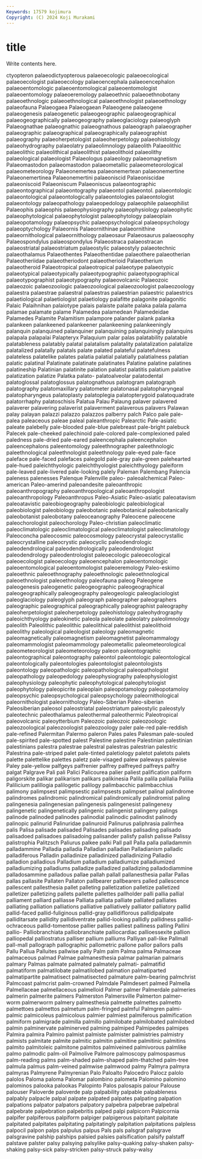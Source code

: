 ```yaml
---
Keywords: 17579 kojimura
Copyright: (C) 2024 Koji Murakami
---
```


# title

Write contents here.



ctyopteron palaeodictyopterous palaeoecologic palaeoecological palaeoecologist palaeoecology palaeoencephala
palaeoencephalon palaeoentomologic palaeoentomological palaeoentomologist palaeoentomology palaeoeremology palaeoethnic palaeoethnobotany palaeoethnologic palaeoethnological
palaeoethnologist palaeoethnology palaeofauna Palaeogaea Palaeogaean Palaeogene palaeogene palaeogenesis palaeogenetic palaeogeographic
palaeogeographical palaeogeographically palaeogeography palaeoglaciology palaeoglyph Palaeognathae palaeognathic palaeognathous palaeograph palaeographer
palaeographic palaeographical palaeographically palaeographist palaeography palaeoherpetologist palaeoherpetology palaeohistology palaeohydrography palaeolatry
palaeolimnology palaeolith Palaeolithic palaeolithic palaeolithical palaeolithist palaeolithoid palaeolithy palaeological palaeologist
Palaeologus palaeology palaeomagnetism Palaeomastodon palaeomastodon palaeometallic palaeometeorological palaeometeorology Palaeonemertea palaeonemertean
palaeonemertine Palaeonemertinea Palaeonemertini palaeoniscid Palaeoniscidae palaeoniscoid Palaeoniscum Palaeoniscus palaeontographic palaeontographical
palaeontography palaeontol palaeontol. palaeontologic palaeontological palaeontologically palaeontologies palaeontologist palaeontology palaeopathology
palaeopedology palaeophile palaeophilist Palaeophis palaeophis palaeophysiography palaeophysiology palaeophytic palaeophytological palaeophytologist
palaeophytology palaeoplain palaeopotamology palaeopsychic palaeopsychological palaeopsychology palaeoptychology Palaeornis Palaeornithinae palaeornithine
palaeornithological palaeornithology palaeosaur Palaeosaurus palaeosophy Palaeospondylus palaeospondylus Palaeostraca palaeostracan palaeostriatal
palaeostriatum palaeostylic palaeostyly palaeotechnic palaeothalamus Palaeothentes Palaeothentidae palaeothere palaeotherian Palaeotheriidae
palaeotheriodont palaeotherioid Palaeotherium palaeotheroid Palaeotropical palaeotropical palaeotype palaeotypic palaeotypical palaeotypically
palaeotypographic palaeotypographical palaeotypographist palaeotypography palaeovolcanic Palaeozoic palaeozoic palaeozoologic palaeozoological palaeozoologist
palaeozoology palaestra palaestrae palaestral palaestras palaestrian palaestric palaestrics palaetiological palaetiologist
palaetiology palafitte palagonite palagonitic Palaic Palaihnihan palaiotype palais palaiste palaite
palaka palala palama palamae palamate palame Palamedea palamedean Palamedeidae Palamedes
Palamite Palamitism palampore palander palank palanka palankeen palankeened palankeener palankeening
palankeeningly palanquin palanquined palanquiner palanquining palanquiningly palanquins palapala palapalai Palapteryx
Palaquium palar palas palatability palatable palatableness palatably palatal palatalism palatality
palatalization palatalize palatalized palatally palatals palate palated palateful palatefulness palateless
palatelike palates palatia palatial palatially palatialness palatian palatic palatinal Palatinate
palatinate palatinates Palatine palatine palatines palatineship Palatinian palatinite palation palatist
palatitis palatium palative palatization palatize Palatka palato- palatoalveolar palatodental palatoglossal
palatoglossus palatognathous palatogram palatograph palatography palatomaxillary palatometer palatonasal palatopharyngeal palatopharyngeus
palatoplasty palatoplegia palatopterygoid palatoquadrate palatorrhaphy palatoschisis Palatua Palau Palaung palaver
palavered palaverer palavering palaverist palaverment palaverous palavers Palawan palay palayan
palazzi palazzo palazzos palberry palch Palco pale pale- palea paleaceous
paleae paleal paleanthropic Palearctic Pale-asiatic paleate palebelly pale-blooded pale-blue palebreast
pale-bright palebuck Palecek pale-cheeked palechinoid pale-colored pale-complexioned paled paledness pale-dried
pale-eared paleencephala paleencephalon paleencephalons paleentomology paleethnographer paleethnologic paleethnological paleethnologist paleethnology
pale-eyed pale-face paleface pale-faced palefaces palegold pale-gray pale-green palehearted pale-hued
paleichthyologic paleichthyologist paleichthyology paleiform pale-leaved pale-livered pale-looking palely Paleman Palembang
Palencia paleness palenesses Palenque Palenville paleo- paleoalchemical Paleo-american Paleo-amerind paleoandesite
paleoanthropic paleoanthropography paleoanthropological paleoanthropologist paleoanthropology Paleoanthropus Paleo-Asiatic Paleo-asiatic paleoatavism paleoatavistic
paleobiogeography paleobiologic paleobiological paleobiologist paleobiology paleobotanic paleobotanical paleobotanically paleobotanist paleobotany
paleoceanography Paleocene paleocene paleochorologist paleochorology Paleo-christian paleoclimatic paleoclimatologic paleoclimatological paleoclimatologist
paleoclimatology Paleoconcha paleocosmic paleocosmology paleocrystal paleocrystallic paleocrystalline paleocrystic paleocyclic paleodendrologic
paleodendrological paleodendrologically paleodendrologist paleodendrology paleodentrologist paleoecologic paleoecological paleoecologist paleoecology paleoencephalon
paleoentomologic paleoentomological paleoentomologist paleoeremology Paleo-eskimo paleoethnic paleoethnography paleoethnologic paleoethnological paleoethnologist
paleoethnology paleofauna paleog Paleogene paleogenesis paleogenetic paleogeographic paleogeographical paleogeographically paleogeography
paleogeologic paleoglaciologist paleoglaciology paleoglyph paleograph paleographer paleographers paleographic paleographical paleographically
paleographist paleography paleoherpetologist paleoherpetology paleohistology paleohydrography paleoichthyology paleokinetic paleola paleolate
paleolatry paleolimnology paleolith Paleolithic paleolithic paleolithical paleolithist paleolithoid paleolithy paleological
paleologist paleology paleomagnetic paleomagnetically paleomagnetism paleomagnetist paleomammalogy paleomammologist paleomammology paleometallic
paleometeorological paleometeorologist paleometeorology paleon paleontographic paleontographical paleontography paleontol paleontologic paleontological
paleontologically paleontologies paleontologist paleontologists paleontology paleopathologic paleopathological paleopathologist paleopathology paleopedology
paleophysiography paleophysiologist paleophysiology paleophytic paleophytological paleophytologist paleophytology paleopicrite paleoplain paleopotamology
paleopotamoloy paleopsychic paleopsychological paleopsychology paleornithological paleornithologist paleornithology Paleo-Siberian Paleo-siberian Paleosiberian
paleosol paleostriatal paleostriatum paleostylic paleostyly paleotechnic paleothalamus paleothermal paleothermic Paleotropical
paleovolcanic paleoytterbium Paleozoic paleozoic paleozoologic paleozoological paleozoologist paleozoology paler pale-red
pale-reddish pale-refined Palermitan Palermo paleron Pales pales Palesman pale-souled pale-spirited
pale-spotted palest Palestine palestine Palestinian palestinian palestinians palestra palestrae palestral
palestras palestrian palestric Palestrina pale-striped palet pale-tinted paletiology paletot paletots
palets palette palettelike palettes paletz pale-visaged palew paleways palewise Paley
pale-yellow palfgeys palfrenier palfrey palfreyed palfreys palfry palgat Palgrave Pali
pali Palici Palicourea palier paliest palification paliform paligorskite palikar palikarism
palikars palikinesia Palila palila palilalia Palilia Palilicium palillogia palilogetic palilogy
palimbacchic palimbacchius palimony palimpsest palimpsestic palimpsests palimpset palinal palindrome palindromes
palindromic palindromical palindromically palindromist paling palingenesia palingenesian palingenesis palingenesist palingenesy
palingenetic palingenetically palingenic palingenist palingeny palings palinode palinoded palinodes palinodial
palinodic palinodist palinody palinopic palinurid Palinuridae palinuroid Palinurus paliphrasia palirrhea
palis Palisa palisade palisaded Palisades palisades palisading palisado palisadoed palisadoes
palisadoing palisander palisfy palish palisse Palissy palistrophia Palitzsch Paliurus palkee
palki Pall pall Palla palla palladammin palladammine Palladia palladia Palladian
palladian Palladianism palladic palladiferous Palladin palladinize palladinized palladinizing Palladio palladion
palladious Palladium palladium palladiumize palladiumized palladiumizing palladiums palladize palladized palladizing
palladodiammine palladosammine palladous pallae pallah pallall pallanesthesia pallar Pallas pallas
pallasite Pallaten Pallaton pallbearer pallbearers palled pallescence pallescent pallesthesia pallet
palleting palletization palletize palletized palletizer palletizing pallets pallette pallettes pallholder
palli pallia pallial palliament palliard palliasse Palliata palliata palliate palliated
palliates palliating palliation palliations palliative palliatively palliator palliatory pallid pallid-faced
pallid-fuliginous pallid-gray pallidiflorous pallidipalpate palliditarsate pallidity pallidiventrate pallid-looking pallidly pallidness
pallid-ochraceous pallid-tomentose pallier pallies palliest palliness palling Pallini pallio- Palliobranchiata
palliobranchiate palliocardiac pallioessexite pallion palliopedal palliostratus palliser pallium palliums Palliyan
pall-like Pallmall pall-mall pallograph pallographic pallometric pallone pallor pallors palls
Pallu Pallua Palluites pallwise pally Palm palm Palma palma Palmaceae
palmaceous palmad Palmae palmanesthesia palmar palmarian palmaris palmary Palmas palmate
palmated palmately palmati- palmatifid palmatiform palmatilobate palmatilobed palmation palmatiparted palmatipartite
palmatisect palmatisected palmature palm-bearing palmchrist Palmcoast palmcrist palm-crowned Palmdale Palmdesert
palmed Palmella Palmellaceae palmellaceous palmelloid Palmer palmer Palmerdale palmeries palmerin
palmerite palmers Palmerston Palmersville Palmerton palmer-worm palmerworm palmery palmesthesia palmette
palmettes palmetto palmettoes palmettos palmetum palm-fringed palmful Palmgren palmi- palmic
palmicoleus palmicolous palmier palmiest palmiferous palmification palmiform palmigrade palmilla palmillo
palmilobate palmilobated palmilobed palmin palminervate palminerved palming palmiped Palmipedes palmipes
Palmira palmira Palmiro palmist palmiste palmister palmistries palmistry palmists palmitate
palmite palmitic palmitin palmitine palmitinic palmitins palmito palmitoleic palmitone palmitos
palmiveined palmivorous palmlike palmo palmodic palm-oil Palmolive Palmore palmoscopy palmospasmus
palm-reading palms palm-shaded palm-shaped palm-thatched palm-tree palmula palmus palm-veined palmwise
palmwood palmy Palmyra palmyra palmyras Palmyrene Palmyrenian Palo Paloalto Palocedro
Palocz palolo palolos Paloma paloma Palomar palombino palometa Palomino palomino
palominos palooka palookas Palopinto Palos palosapis palour Palouse palouser Paloverde
paloverde palp palpability palpable palpableness palpably palpacle palpal palpate palpated
palpates palpating palpation palpations palpator palpators palpatory palpebra palpebrae palpebral
palpebrate palpebration palpebritis palped palpi palpicorn Palpicornia palpifer palpiferous palpiform
palpiger palpigerous palpitant palpitate palpitated palpitates palpitating palpitatingly palpitation palpitations
palpless palpocil palpon palps palpulus palpus Pals pals palsgraf palsgrave
palsgravine palship palships palsied palsies palsification palsify palstaff palstave palster
palsy palsying palsylike palsy-quaking palsy-shaken palsy-shaking palsy-sick palsy-stricken palsy-struck palsy-walsy
